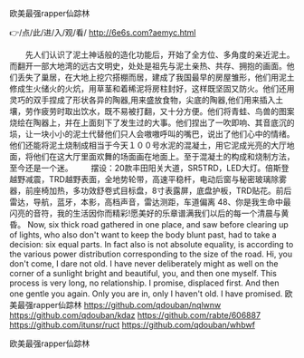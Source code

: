 
欧美最强rapper仙踪林




👉/点/此/进/入/观/看/ http://6e6s.com?aemyc.html




　　先人们认识了泥土神话般的造化功能后，开始了全方位、多角度的亲近泥土。而翻开一部大地湾的远古文明史，处处是祖先与泥土亲热、共存、拥抱的画面。他们丢失了巢居，在大地上挖穴搭棚而居，建成了我国最早的房屋雏形，他们用泥土修成生火储火的火炕，用草茎和着稀泥将房柱封好，这样既坚固又防火。他们还用灵巧的双手捏成了形状各异的陶器,用来盛放食物，尖底的陶器,他们用来插入土壤，劳作疲劳时取出饮水，既不易被打翻，又十分方便。他们将青蛙、鸟兽的图案烧绘在陶器上，并在上面刻下了发生过的大事。他们捏出了一吹即响、其音底沉的埙，让一块小小的泥土代替他们只人会嗷嗷呼叫的嘴巴，说出了他们心中的情绪。他们还能将泥土烧制成相当于今天１００号水泥的混凝土，用它泥成光亮的大厅地面，将他们在这大厅里面欢舞的场面画在地面上。至于混凝土的构成和烧制方法，至今还是一个迷。
　　摆设：20款丰田阳关大道，SR5TRD，LED大灯。倍斯登越野减震，TRD越野表面，全地势轮带，高速平稳杆，电动后窗与秘密玻璃除雾器，前座椅加热，多功效舒卷式目标盘，8寸表露屏，底盘护板，TRD贴花。前后雷达，导航，蓝牙，本影，高档声音，雷达测距，车道偏离
	48、你是我生命中最闪亮的音符，我的生活因你而精彩!愿美好的乐章谱满我们以后的每一个清晨与黄昏。
Now, six thick road gathered in one place, and saw before clearing up of lights, who also don't want to keep the body blunt past, had to take a decision: six equal parts.
In fact also is not absolute equality, is according to the various power distribution corresponding to the size of the road.
Hi, you don't come, I dare not old.
I have never deliberately might as well on the corner of a sunlight bright and beautiful, you, and then one myself.
This process is very long, no relationship.
I promise, displaced first.
And then one gentle you again.
Only you are in, only I haven't old.
I have promised.
欧美最强rapper仙踪林 https://github.com/qdouban/nqlwnw
https://github.com/qdouban/kdaz
https://github.com/rabte/606887
https://github.com/itunsr/ruct
https://github.com/qdouban/whbwf





欧美最强rapper仙踪林
